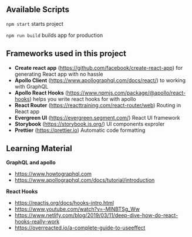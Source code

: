 ## Available Scripts

`npm start` starts project

`npm run build` builds app for production

## Frameworks used in this project

- **Create react app** (https://github.com/facebook/create-react-app) for generating React app with no hassle
- **Apollo Client** (https://www.apollographql.com/docs/react/) to working with GraphQL
- **Apollo React Hooks** (https://www.npmjs.com/package/@apollo/react-hooks) helps you write react hooks for with apollo
- **React Router** (https://reacttraining.com/react-router/web) Routing in React app
- **Evergreen UI** (https://evergreen.segment.com/) React UI framework
- **Storybook** (https://storybook.js.org/) UI components exproler
- **Prettier** (https://prettier.io) Automatic code formatting

## Learning Material

**GraphQL and apollo**

- https://www.howtographql.com
- https://www.apollographql.com/docs/tutorial/introduction

**React Hooks**

- https://reactjs.org/docs/hooks-intro.html
- https://www.youtube.com/watch?v=-MlNBTSg_Ww
- https://www.netlify.com/blog/2019/03/11/deep-dive-how-do-react-hooks-really-work
- https://overreacted.io/a-complete-guide-to-useeffect
